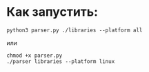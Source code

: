 # Как запустить:
```
python3 parser.py ./libraries --platform all
```
или
```
chmod +x parser.py
./parser libraries --platform linux
```
